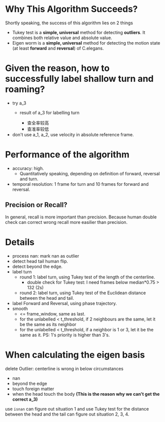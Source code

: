 # Why This Algorithm Succeeds?

Shortly speaking, the success of this algorithm lies on 2 things

* Tukey test is a **simple, universal** method for detecting **outliers**. It combines both relative value and absolute value.
* Eigen worm is a **simple, universal** method for detecting the motion state (at least **forward** and **reversal**) of C.elegans.



# Given the reason, how to successfully label shallow turn and roaming?

* try a_3
  * result of a_3 for labelling turn

    * 查全率较高
    * 查准率较低
* don't use a_1, a_2, use velocity in absolute reference frame.



# Performance of the algorithm

* accuracy: high.
  * Quantitatively speaking, depending on definition of forward, reversal and turn.
* temporal resolution: 1 frame for turn and 10 frames for forward and reversal.

## Precision or Recall?

In general, recall is more important than precision. Because human double check can correct wrong recall more easilier than precision.



# Details

* process nan: mark nan as outlier
* detect head tail human flip.
* detect beyond the edge.
* label turn
  * round 1: label turn, using Tukey test of the length of the centerline.
    * double check for Tukey test: I need frames below median*0.75 > 132 (2s)
  * round 2: label turn, using Tukey test of the Euclidean distance between the head and tail.
* label Forward and Reversal, using phase trajectory.
* smooth
  * <= frame_window, same as last.
  * for the unlabelled < t_threshold, if 2 neighbours are the same, let it be the same as its neighbor
  * for the unlabelled < t_threshold, if a neighbor is 1 or 3, let it be the same as it. PS: 1's priority is higher than 3's.



# When calculating the eigen basis

delete Outlier: centerline is wrong in below circumstances

* nan
* beyond the edge
* touch foreign matter
* when the head touch the body **(This is the reason why we can't get the correct a_3)**

use `isnan` can figure out situation 1 and use Tukey test for the distance between the head and the tail can figure out situation 2, 3, 4.
